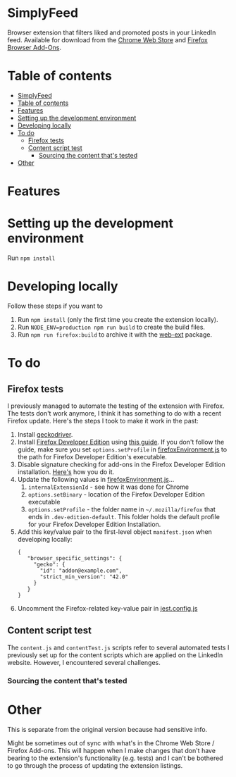 # SimplyFeed

Browser extension that filters liked and promoted posts in your LinkedIn feed. Available for download from the [Chrome Web Store](https://chrome.google.com/webstore/detail/simplyfeed-linkedin-feed/hpjgkdecioodgjhhdoagefbbdlljkpic) and [Firefox Browser Add-Ons](https://addons.mozilla.org/en-GB/firefox/addon/simplyfeed-linkedin-filter/).

# Table of contents

- [SimplyFeed](#simplyfeed)
- [Table of contents](#table-of-contents)
- [Features](#features)
- [Setting up the development environment](#setting-up-the-development-environment)
- [Developing locally](#developing-locally)
- [To do](#to-do)
  - [Firefox tests](#firefox-tests)
  - [Content script test](#content-script-test)
    - [Sourcing the content that's tested](#sourcing-the-content-thats-tested)
- [Other](#other)

# Features

# Setting up the development environment

Run `npm install`

# Developing locally

Follow these steps if you want to

1. Run `npm install` (only the first time you create the extension locally).
2. Run `NODE_ENV=production npm run build` to create the build files.
3. Run `npm run firefox:build` to archive it with the [web-ext](https://www.npmjs.com/package/web-ext) package.

# To do

## Firefox tests

I previously managed to automate the testing of the extension with Firefox. The tests don't work anymore, I think it has something to do with a recent Firefox update. Here's the steps I took to make it work in the past:

1. Install [geckodriver](https://github.com/mozilla/geckodriver).
2. Install [Firefox Developer Edition](https://www.mozilla.org/en-US/firefox/developer/) using [this guide](https://medium.com/@js_debugger/how-to-install-firefox-developer-edition-on-ubuntu-1c7f5f2b6883). If you don't follow the guide, make sure you set `options.setProfile` in [firefoxEnvironment.js](test/setup/firefoxEnvironment.js) to the path for Firefox Developer Edition's executable.
3. Disable signature checking for add-ons in the Firefox Developer Edition installation. [Here's](https://stackoverflow.com/a/31952728) how you do it.
4. Update the following values in [firefoxEnvironment.js](test/setup/firefoxEnvironment.js)...
   1. `internalExtensionId` - see how it was done for Chrome
   2. `options.setBinary` - location of the Firefox Developer Edition executable
   3. `options.setProfile` - the folder name in `~/.mozilla/firefox` that ends in `.dev-edition-default`. This folder holds the default profile for your Firefox Developer Edition Installation.
5. Add this key/value pair to the first-level object `manifest.json` when developing locally:
   ```
   {
      "browser_specific_settings": {
        "gecko": {
          "id": "addon@example.com",
          "strict_min_version": "42.0"
        }
      }
   }
   ```
6. Uncomment the Firefox-related key-value pair in [jest.config.js](jest.config.js)

## Content script test

The `content.js` and `contentTest.js` scripts refer to several automated tests I previously set up for the content scripts which are applied on the LinkedIn website. However, I encountered several challenges.

### Sourcing the content that's tested

# Other

This is separate from the original version because had sensitive info.

Might be sometimes out of sync with what's in the Chrome Web Store / Firefox Add-ons. This will happen when I make changes that don't have bearing to the extension's functionality (e.g. tests) and I can't be bothered to go through the process of updating the extension listings.
